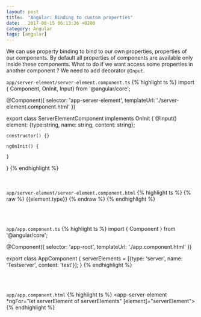 ```yaml
---
layout: post
title:  "Angular: Binding to custom properties"
date:   2017-08-15 06:13:26 +0200
category: Angular
tags: [angular]
---
```


We can use property binding to bind to our own properties, properties of our components.
By default all properties of components are available only inside these components. What to do if we want access some properties in another component ?
We need to add decorator `@Input`.


`app/server-element/server-element.component.ts`
{% highlight ts %}
import { Component, OnInit, Input} from '@angular/core';

@Component({
	selector: 'app-server-element',
	templateUrl: './server-element.component.html'
})

export class ServerElementComponent implements OnInit {
	@Input() element: {type:string, name: string, content: string};

	constructor() {}

	ngOnInit() {

	}

}
{% endhighlight %}

<br /><br />
`app/server-element/server-element.component.html`
{% highlight ts %}
{% raw %}
 {{element.type}}
 {% endraw %}
{% endhighlight %} 

<br /><br />

`app/app.component.ts`
{% highlight ts %}
import { Component } from '@angular/core';

@Component({
	selector: 'app-root',
	templateUrl: './app.component.html'
})

export class AppComponent {
	serverElements = [{type: 'server', name: 'Testserver', content: 'test'}];
}
{% endhighlight %} 

<br /><br />

`app/app.component.html`
{% highlight ts %}
<app-server-element 
	*ngFor="let serverElement of serverElements"
	[element]="serverElement"></app-server-element>
{% endhighlight %} 